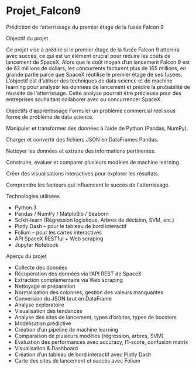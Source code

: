 # Projet_Falcon9
Prédiction de l’atterrissage du premier étage de la fusée Falcon 9

Objectif du projet

Ce projet vise à prédire si le premier étage de la fusée Falcon 9 atterrira avec succès, ce qui est un élément crucial pour réduire les coûts de lancement de SpaceX. Alors que le coût moyen d’un lancement Falcon 9 est de 62 millions de dollars, les concurrents facturent plus de 165 millions, en grande partie parce que SpaceX réutilise le premier étage de ses fusées.
L’objectif est d’utiliser des techniques de data science et de machine learning pour analyser les données de lancement et prédire la probabilité de réussite de l'atterrissage. Cette analyse pourrait être précieuse pour des entreprises souhaitant collaborer avec ou concurrencer SpaceX.

Objectifs d’apprentissage
Formuler un problème commercial réel sous forme de problème de data science.

Manipuler et transformer des données à l’aide de Python (Pandas, NumPy).

Charger et convertir des fichiers JSON en DataFrames Pandas.

Nettoyer les données et extraire des informations pertinentes.

Construire, évaluer et comparer plusieurs modèles de machine learning.

Créer des visualisations interactives pour explorer les résultats.

Comprendre les facteurs qui influencent le succès de l'atterrissage.

Technologies utilisées
- Python 3
- Pandas / NumPy / Matplotlib / Seaborn
- Scikit-learn (Régression logistique, Arbres de décision, SVM, etc.)
- Plotly Dash – pour le tableau de bord interactif
- Folium – pour les cartes interactives
- API SpaceX RESTful + Web scraping
- Jupyter Notebook

Aperçu du projet

- Collecte des données
- Récupération des données via l’API REST de SpaceX
- Extraction complémentaire via Web scraping
- Nettoyage et préparation
- Normalisation des colonnes, gestion des valeurs manquantes
- Conversion du JSON brut en DataFrame
- Analyse exploratoire
- Visualisation des tendances
- Analyse des sites de lancement, types d’orbites, types de boosters
- Modélisation prédictive
- Création d’un pipeline de machine learning
- Comparaison de plusieurs modèles (régression, arbres, SVM)
- Évaluation des performances avec accuracy, f1-score, confusion matrix
- Visualisation & Dashboard
- Création d’un tableau de bord interactif avec Plotly Dash
- Carte des sites de lancement et succès avec Folium

